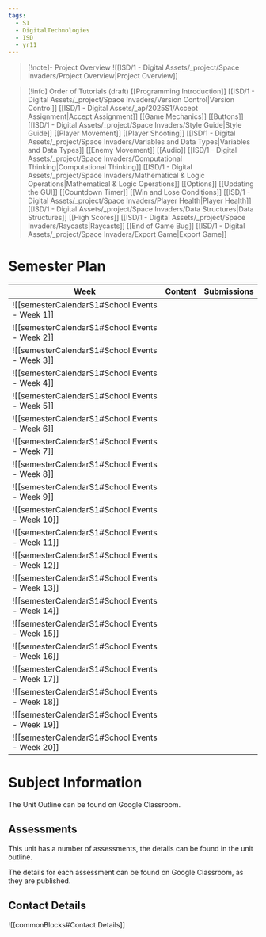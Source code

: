 ```yaml
---
tags:
  - S1
  - DigitalTechnologies
  - ISD
  - yr11
---
```

> [!note]- Project Overview 
> ![[ISD/1 - Digital Assets/_project/Space Invaders/Project Overview|Project Overview]]

> [!info] Order of Tutorials (draft)
> [[Programming Introduction]]
[[ISD/1 - Digital Assets/_project/Space Invaders/Version Control|Version Control]]
[[ISD/1 - Digital Assets/_ap/2025S1/Accept Assignment|Accept Assignment]]
[[Game Mechanics]]
[[Buttons]]
[[ISD/1 - Digital Assets/_project/Space Invaders/Style Guide\|Style Guide]]
[[Player Movement]]
[[Player Shooting]]
[[ISD/1 - Digital Assets/_project/Space Invaders/Variables and Data Types|Variables and Data Types]]
[[Enemy Movement]]
[[Audio]]
[[ISD/1 - Digital Assets/_project/Space Invaders/Computational Thinking|Computational Thinking]]
[[ISD/1 - Digital Assets/_project/Space Invaders/Mathematical & Logic Operations|Mathematical & Logic Operations]]
[[Options]]
[[Updating the GUI]]
[[Countdown Timer]]
[[Win and Lose Conditions]]
[[ISD/1 - Digital Assets/_project/Space Invaders/Player Health|Player Health]]
[[ISD/1 - Digital Assets/_project/Space Invaders/Data Structures|Data Structures]]
[[High Scores]]
[[ISD/1 - Digital Assets/_project/Space Invaders/Raycasts|Raycasts]]
> [[End of Game Bug]]
[[ISD/1 - Digital Assets/_project/Space Invaders/Export Game|Export Game]]


# Semester Plan

| Week                                            | Content  | Submissions |
| ----------------------------------------------- | -------- | ----------- |
| ![[semesterCalendarS1#School Events - Week 1]]  | <br>     |             |
| ![[semesterCalendarS1#School Events - Week 2]]  | <br><br> |             |
| ![[semesterCalendarS1#School Events - Week 3]]  |          |             |
| ![[semesterCalendarS1#School Events - Week 4]]  |          |             |
| ![[semesterCalendarS1#School Events - Week 5]]  |          |             |
| ![[semesterCalendarS1#School Events - Week 6]]  |          |             |
| ![[semesterCalendarS1#School Events - Week 7]]  |          |             |
| ![[semesterCalendarS1#School Events - Week 8]]  |          |             |
| ![[semesterCalendarS1#School Events - Week 9]]  |          |             |
| ![[semesterCalendarS1#School Events - Week 10]] |          |             |
| ![[semesterCalendarS1#School Events - Week 11]] |          |             |
| ![[semesterCalendarS1#School Events - Week 12]] |          |             |
| ![[semesterCalendarS1#School Events - Week 13]] |          |             |
| ![[semesterCalendarS1#School Events - Week 14]] |          |             |
| ![[semesterCalendarS1#School Events - Week 15]] |          |             |
| ![[semesterCalendarS1#School Events - Week 16]] |          |             |
| ![[semesterCalendarS1#School Events - Week 17]] |          |             |
| ![[semesterCalendarS1#School Events - Week 18]] |          |             |
| ![[semesterCalendarS1#School Events - Week 19]] |          |             |
| ![[semesterCalendarS1#School Events - Week 20]] |          |             |

# Subject Information

The Unit Outline can be found on Google Classroom.

## Assessments

This unit has a number of assessments, the details can be found in the unit outline.

The details for each assessment can be found on Google Classroom, as they are published.

## Contact Details

![[commonBlocks#Contact Details]]

